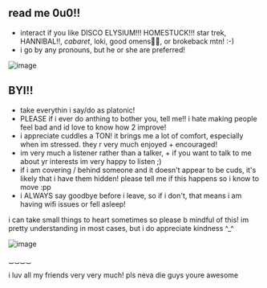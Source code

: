 ## read me 0u0!!

 - interact if you like DISCO ELYSIUM!!! HOMESTUCK!!! star trek, HANNIBAL!!, *cabaret*, loki, good omens🧡🧡, or brokeback mtn! :-)
 - i go by any pronouns, but he or she are preferred!
   
![image](https://github.com/user-attachments/assets/65aa1db1-ba43-4336-aedc-0a6f04160923)



## BYI!!
- take everythin i say/do as platonic!
- PLEASE if i ever do anthing to bother you, tell me!! i hate making people feel bad and id love to know how 2 improve!
- i appreciate cuddles a TON! it brings me a lot of comfort, especially when im stressed. they r very much enjoyed + encouraged!
- im very much a listener rather than a talker, + if you want to talk to me about yr interests im very happy to listen ;)
- if i am covering / behind someone and it doesn't appear to be cuds, it's likely that i have them hidden! please tell me if this happens so i know to move :pp
- i ALWAYS say goodbye before i leave, so if i don't, that means i am having wifi issues or fell asleep!

 i can take small things to heart sometimes so please b mindful of this! im pretty understanding in most cases, but i do appreciate kindness ^_^

![image](https://github.com/user-attachments/assets/f3a66e30-ab2b-4707-bfec-fdf94152d483)

   ‿‿‿‿ 

i luv all my friends very very much! pls neva die guys youre awesome
